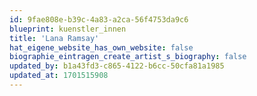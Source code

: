 ```yaml
---
id: 9fae808e-b39c-4a83-a2ca-56f4753da9c6
blueprint: kuenstler_innen
title: 'Lana Ramsay'
hat_eigene_website_has_own_website: false
biographie_eintragen_create_artist_s_biography: false
updated_by: b1a43fd3-c865-4122-b6cc-50cfa81a1985
updated_at: 1701515908
---
```

